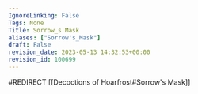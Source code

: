 ```yaml
---
IgnoreLinking: False
Tags: None
Title: Sorrow_s Mask
aliases: ["Sorrow's_Mask"]
draft: False
revision_date: 2023-05-13 14:32:53+00:00
revision_id: 100699
---
```


#REDIRECT [[Decoctions of Hoarfrost#Sorrow's Mask]]